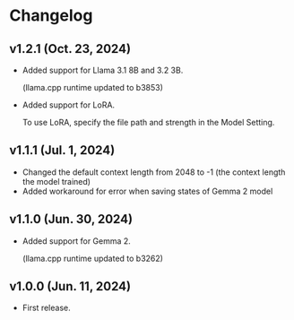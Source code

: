 # Changelog

## v1.2.1 (Oct. 23, 2024)

- Added support for Llama 3.1 8B and 3.2 3B.

    (llama.cpp runtime updated to b3853)

- Added support for LoRA.

    To use LoRA, specify the file path and strength in the Model Setting.

## v1.1.1 (Jul. 1, 2024)

- Changed the default context length from 2048 to -1 (the context length the model trained)
- Added workaround for error when saving states of Gemma 2 model

## v1.1.0 (Jun. 30, 2024)

- Added support for Gemma 2.

    (llama.cpp runtime updated to b3262)

## v1.0.0 (Jun. 11, 2024)

- First release.